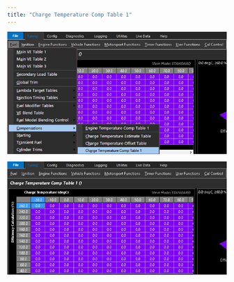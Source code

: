 ```yaml
---
title: "Charge Temperature Comp Table 1"
---
```




![Image](</img/AAAA121.jpg>)


![Image](</img/AAAA122.jpg>)
